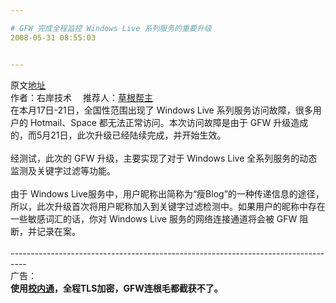 ```yaml
---

# GFW 完成全程监控 Windows Live 系列服务的重要升级
2008-05-31 08:55:03


---
```



原文<a target=_blank href="http://www.20ju.com/content/V25700.htm">地址</a><br />
作者：右岸技术      　推荐人：<a target=_blank target="_blank" href="http://www.20ju.com/mySpace.asp?User_ID=8">草根帮主</a>　<br />
在本月17日-21日，全国性范围出现了 Windows Live 系列服务访问故障，很多用户的 Hotmail、Space 都无法正常访问。本次访问故障是由于 GFW 升级造成的，而5月21日，此次升级已经陆续完成，并开始生效。 <br />
<br />
经测试，此次的 GFW 升级，主要实现了对于 Windows Live 全系列服务的动态监测及关键字过滤等功能。 <br />
<br />
由于 Windows Live服务中，用户昵称出简称为“瘦Blog”的一种传递信息的途径，所以，此次升级首次将用户昵称加入到关键字过滤检测中。如果用户的昵称中存在一些敏感词汇的话，你对 Windows Live 服务的网络连接通道将会被 GFW 阻断，并记录在案。<br />
<br />
----------------------------------------------------------------------------------<br />
广告：<br />
<span style="font-weight: bold;">使用</span><a target=_blank style="font-weight: bold;" href="http://group.xiaonei.com/GetTribe.do?id=200043321&amp;curpage=0">校内通</a><span style="font-weight: bold;">，全程TLS加密，GFW连根毛都截获不了。</span><br />
